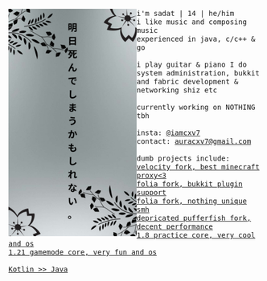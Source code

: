 <p float="left">
  <img src="banner.png" width="255" align="left">
  <p float="left">
    <samp>
      i'm sadat | 14 | he/him
      <br>
      i like music and composing music
      <br>
      experienced in java, c/c++ & go
      <br>
      <br>
      i play guitar & piano
      I do system administration, bukkit and fabric development & networking shiz etc
      <br>
      <br>
      currently working on NOTHING tbh
      <br>
      <br>
      insta: 
      <a href="https://instagram.com/iamcxv7">@iamcxv7</a><br>
      contact: 
      <a href="mailto:auracxv7@gmail.com">auracxv7@gmail.com</a><br>
      <br>
      dumb projects include:
      <br>
      <a href="https://github.com/ssquadteam/ApiaryProxy">velocity fork, best minecraft proxy<3</a><br>
      <a href="https://github.com/ssquadteam/ApiaryMC">folia fork, bukkit plugin support</a><br>
      <a href="https://github.com/ssquadteam/Pixolia">folia fork, nothing unique smh</a><br>
      <a href="https://github.com/ssquadteam/Beef">depricated pufferfish fork, decent performance</a><br>
      <a href="https://github.com/ssquadteam/Pixel-Practice">1.8 practice core, very cool and os</a><br>
      <a href="https://github.com/ssquadteam/Pixel-Practice">1.21 gamemode core, very fun and os</a><br>
      <br>
      <a href="https://kotlinlang.org/">Kotlin >> Java</a><br>
      <br>
    </samp>
  </p>
</p>
